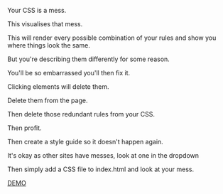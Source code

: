 Your CSS is a mess.

This visualises that mess.

This will render every possible combination of your rules and show you where things look the same.

But you're describing them differently for some reason.

You'll be so embarrassed you'll then fix it.

Clicking elements will delete them.

Delete them from the page.

Then delete those redundant rules from your CSS.

Then profit.

Then create a style guide so it doesn't happen again.

It's okay as other sites have messes, look at one in the dropdown

Then simply add a CSS file to index.html and look at your mess.

[DEMO](http://jonrobson.me.uk/lsg/)
